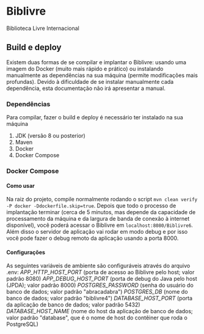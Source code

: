 # Biblivre

Biblioteca Livre Internacional

## Build e deploy

Existem duas formas de se compilar e implantar o Biblivre: usando uma imagem do Docker (muito mais rápido e prático) ou instalando manualmente as dependências na sua máquina (permite modificações mais profundas). Devido à dificuldade de se instalar manualmente cada dependência, esta documentação não irá apresentar a manual.

### Dependências
Para compilar, fazer o build e deploy é necessário ter instalado na sua máquina
1. JDK (versão 8 ou posterior)
1. Maven
1. Docker
1. Docker Compose

### Docker Compose

#### Como usar

Na raiz do projeto, compile normalmente rodando o script `mvn clean verify -P docker -Ddockerfile.skip=true`.
Depois que todo o processo de implantação terminar (cerca de 5 minutos, mas depende da capacidade de processamento da máquina e da largura de banda de conexão à internet disponível), você poderá acessar o Biblivre em `localhost:8080/Biblivre6`. Além disso o servidor de aplicação vai rodar em modo debug e por isso você pode fazer o debug remoto da aplicação usando a porta 8000.

#### Configurações

As seguintes variáveis de ambiente são configuráveis através do arquivo .env:
*APP_HTTP_HOST_PORT* (porta de acesso ao Biblivre pelo host; valor padrão 8080)
*APP_DEBUG_HOST_PORT* (porta de debug do Java pelo host (JPDA); valor padrão 8000)
*POSTGRES_PASSWORD* (senha do usuário do banco de dados; valor padrão "abracadabra")
*POSTGRES_DB* (nome do banco de dados; valor padrão "biblivre4")
*DATABASE_HOST_PORT* (porta da aplicação de banco de dados; valor padrão 5432)
*DATABASE_HOST_NAME* (nome do host da aplicação de banco de dados; valor padrão "database", que é o nome de host do contêiner que roda o PostgreSQL)
